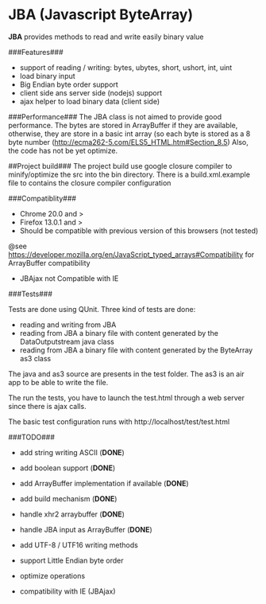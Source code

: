 JBA (Javascript ByteArray)
=================================

**JBA** provides methods to read and write easily binary value

###Features###

 * support of reading / writing: bytes, ubytes, short, ushort, int, uint
 * load binary input
 * Big Endian byte order support
 * client side ans server side (nodejs) support
 * ajax helper to load binary data (client side)


###Performance###
The JBA class is not aimed to provide good performance. 
The bytes are stored in ArrayBuffer if they are available, otherwise, they are store in a basic int array (so each byte is stored as a 8 byte number (http://ecma262-5.com/ELS5_HTML.htm#Section_8.5)
Also, the code has not be yet optimize.


##Project build###
The project build use google closure compiler to minify/optimize the src into the bin directory.
There is a build.xml.example file to contains the closure compiler configuration

###Compatiblity###

 * Chrome 20.0 and >
 * Firefox 13.0.1 and >
 * Should be compatible with previous version of this browsers (not tested)

@see https://developer.mozilla.org/en/JavaScript_typed_arrays#Compatibility for ArrayBuffer compatibility

 * JBAjax not Compatible with IE

###Tests###

Tests are done using QUnit. Three kind of tests are done:

 * reading and writing from JBA
 * reading from JBA a binary file with content generated by the DataOutputstream java class
 * reading from JBA a binary file with content generated by the ByteArray as3 class

The java and as3 source are presents in the test folder.
The as3 is an air app to be able to write the file.

The run the tests, you have to launch the test.html through a web server since there is ajax calls.

The basic test configuration runs with http://localhost/test/test.html



###TODO###
 
 * add string writing ASCII (**DONE**)
 * add boolean support (**DONE**)
 * add ArrayBuffer implementation if available (**DONE**)
 * add build mechanism (**DONE**)
 * handle xhr2 arraybuffer (**DONE**)
 * handle JBA input as ArrayBuffer (**DONE**)

 * add  UTF-8 / UTF16 writing methods
 * support Little Endian byte order
 * optimize operations
 * compatibility with IE (JBAjax)
